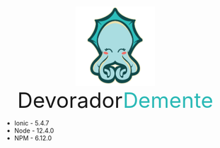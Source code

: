 <div align="center">
  <img src="src/assets/icon/favicon.png" width="180">
  <br> 
  <font size="16">Devorador<span style="color: #2bb9b6">Demente</span></font>
</div>

- Ionic - 5.4.7
- Node - 12.4.0
- NPM - 6.12.0